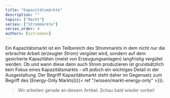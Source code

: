 ```yaml
---
title: "Kapazitätsmärkte"
description: ""
topics: ["Markt"]
series: ["Strommärkte"]
series_order: 4
authors: [sstroemer]
---
```


Ein Kapazitätsmarkt ist ein Teilbereich des Strommarkts in dem nicht nur die erbrachte Arbeit (erzeugter Strom) vergütet wird, sondern auf dem gesicherte Kapazitäten (meist von Erzeugungsanlagen) langfristig vergütet werden. Ob und wann diese dann auch Strom produzieren ist grundsätzlich kein Fokus eines Kapazitätsmarkts - oft jedoch ein wichtiges Detail in der Ausgestaltung. Der Begriff Kapazitätsmarkt steht daher im Gegensatz zum Begriff des [Energy-Only Markts]({{< ref "/wissen/markt-energy-only" >}}).

<!-- more -->

> Wir arbeiten gerade an diesem Artikel. Schau bald wieder vorbei!
